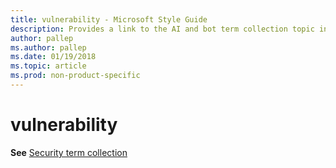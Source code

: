 ```yaml
---
title: vulnerability - Microsoft Style Guide
description: Provides a link to the AI and bot term collection topic in place of describing how to implement the term 'vulnerability' in Microsoft content.
author: pallep
ms.author: pallep
ms.date: 01/19/2018
ms.topic: article
ms.prod: non-product-specific
---
```


# vulnerability

**See** [Security term collection](~/a-z-word-list-term-collections/term-collections/security-terms.md)
